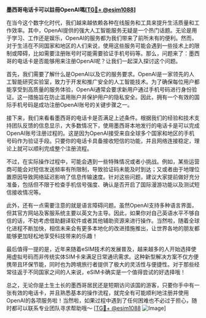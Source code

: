 **墨西哥电话卡可以註冊OpenAI嗎[[TG💪+ @esim1088](https://t.me/s/esim1088)]**

在当今这个数字化时代，我们越来越依赖各种在线服务和工具来提升生活质量和工作效率。其中，OpenAI提供的强大人工智能服务无疑是一个热门话题。无论是用于学习、工作还是娱乐，OpenAI的服务都为我们带来了前所未有的便利。然而，对于生活在不同国家和地区的人们来说，使用这些服务可能会遇到一些技术上的限制或障碍，比如需要注册账号时可能需要验证手机号码等。那么，问题来了：墨西哥的电话卡是否能够用来注册OpenAI呢？让我们一起深入探讨这个问题。

首先，我们需要了解什么是OpenAI以及它的服务要求。OpenAI是一家领先的人工智能研究实验室，致力于开发和推广安全的人工智能技术。为了确保每位用户都能享受到高质量的服务体验，OpenAI通常会要求新用户通过手机号码进行身份验证。这一措施旨在防止滥用账户并保护用户的隐私安全。因此，拥有一个有效的国际手机号码是成功注册OpenAI账号的关键步骤之一。

接下来，我们来看看墨西哥的电话卡是否满足上述条件。根据我们的经验和技术支持团队反馈的信息显示，大多数情况下，使用墨西哥本地发行的电话卡是可以完成OpenAI账号注册过程的。这是因为OpenAI接受来自全球多个国家和地区的手机号码作为验证手段。只要你的电话卡具备接收短信的功能，并且网络连接稳定，理论上就可以顺利完成整个注册流程。

不过，在实际操作过程中，可能会遇到一些特殊情况或者小挑战。例如，某些运营商可能会对短信发送频率有所限制，导致验证码未能及时到达；又或者由于地理位置原因导致网络延迟影响了信息传输速度。针对这些问题，建议大家提前做好充分准备，包括但不限于检查手机信号强度、确认是否开启了国际漫游功能以及测试短信接收情况等。

此外，还有一点需要注意的就是语言障碍问题。虽然OpenAI支持多种语言界面，但其官方网站及客服系统主要以英文为主导。因此，如果你对自己英语水平不够自信的话，不妨考虑借助翻译软件或者其他辅助资源来进行操作。当然啦，随着全球化进程不断加快，相信未来会有更多本地化的改进措施推出，让世界各地的朋友都能够更加轻松地享受科技带来的乐趣！

最后值得一提的是，近年来随着eSIM技术的发展普及，越来越多的人开始选择使用虚拟号码而非传统实体SIM卡来满足日常通讯需求。这种新型解决方案不仅方便携带且环保节能，同时也为跨境旅行者提供了极大的灵活性与便捷性。对于那些经常往返于不同国家之间的人来说，eSIM卡确实是一个值得尝试的好选择哦！

总之，无论你是土生土长的墨西哥居民还是短期访问该国的游客，只要你手中有一张有效的电话卡，并且熟悉基本的操作流程，就完全有可能顺利地注册并使用OpenAI的各项服务啦！当然啦，如果过程中遇到了任何困难也不必过于担心，随时都可以联系专业团队寻求帮助哦～ [[TG💪+ @esim1088](https://t.me/s/esim1088) ![Image](https://i.postimg.cc/4NQfJmqS/Snipaste-2025-05-13-00-14-12.png)]